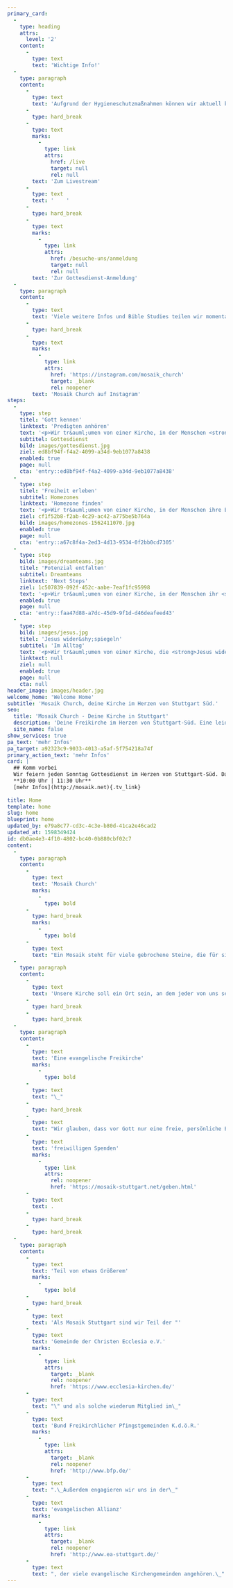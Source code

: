 ```yaml
---
primary_card:
  -
    type: heading
    attrs:
      level: '2'
    content:
      -
        type: text
        text: 'Wichtige Info!'
  -
    type: paragraph
    content:
      -
        type: text
        text: 'Aufgrund der Hygieneschutzmaßnahmen können wir aktuell keinen Gottesdienst in der Römerstraße veranstalten. In Zukunft werden wir einige Open-Air-Gottesdienste anbieten, du kannst allerdings weiterhin den Gottesdienst in deinem Wohnzimmer verfolgen. '
      -
        type: hard_break
      -
        type: text
        marks:
          -
            type: link
            attrs:
              href: /live
              target: null
              rel: null
        text: 'Zum Livestream'
      -
        type: text
        text: '    '
      -
        type: hard_break
      -
        type: text
        marks:
          -
            type: link
            attrs:
              href: /besuche-uns/anmeldung
              target: null
              rel: null
        text: 'Zur Gottesdienst-Anmeldung'
  -
    type: paragraph
    content:
      -
        type: text
        text: 'Viele weitere Infos und Bible Studies teilen wir momentan über Instagram.'
      -
        type: hard_break
      -
        type: text
        marks:
          -
            type: link
            attrs:
              href: 'https://instagram.com/mosaik_church'
              target: _blank
              rel: noopener
        text: 'Mosaik Church auf Instagram'
steps:
  -
    type: step
    titel: 'Gott kennen'
    linktext: 'Predigten anhören'
    text: '<p>Wir tr&auml;umen von einer Kirche, in der Menschen <strong>Gott kennen</strong> und in intensiver Beziehung zu ihm stehen!</p>'
    subtitel: Gottesdienst
    bild: images/gottesdienst.jpg
    ziel: ed8bf94f-f4a2-4099-a34d-9eb1077a8438
    enabled: true
    page: null
    cta: 'entry::ed8bf94f-f4a2-4099-a34d-9eb1077a8438'
  -
    type: step
    titel: 'Freiheit erleben'
    subtitel: Homezones
    linktext: 'Homezone finden'
    text: '<p>Wir tr&auml;umen von einer Kirche, in der Menschen ihre Einzigartigkeit erkennen und echte <strong>Freiheit erleben</strong>.</p>'
    ziel: cf1f52b8-f2ab-4c29-ac42-a775be5b764a
    bild: images/homezones-1562411070.jpg
    enabled: true
    page: null
    cta: 'entry::a67c8f4a-2ed3-4d13-9534-0f2bb0cd7305'
  -
    type: step
    bild: images/dreamteams.jpg
    titel: 'Potenzial entfalten'
    subtitel: Dreamteams
    linktext: 'Next Steps'
    ziel: 1c507839-092f-452c-aabe-7eaf1fc95998
    text: '<p>Wir tr&auml;umen von einer Kirche, in der Menschen ihr <strong>Potenzial entfalten</strong>, um gemeinsam an etwas Gewaltigem zu bauen!</p>'
    enabled: true
    page: null
    cta: 'entry::faa47d88-a7dc-45d9-9f1d-d46deafeed43'
  -
    type: step
    bild: images/jesus.jpg
    titel: 'Jesus wider&shy;spiegeln'
    subtitel: 'Im Alltag'
    text: '<p>Wir tr&auml;umen von einer Kirche, die <strong>Jesus widerspiegelt</strong> und seine Liebe in die Mitte der Gesellschaft tr&auml;gt.</p>'
    linktext: null
    ziel: null
    enabled: true
    page: null
    cta: null
header_image: images/header.jpg
welcome_home: 'Welcome Home'
subtitle: 'Mosaik Church, deine Kirche im Herzen von Stuttgart Süd.'
seo:
  title: 'Mosaik Church - Deine Kirche in Stuttgart'
  description: 'Deine Freikirche im Herzen von Stuttgart-Süd. Eine leidenschaftliche & menschenorientierte Gemeinde mit vielen jungen Erwachsenen, voller Liebe für Jesus!'
  site_name: false
show_services: true
pa_text: 'mehr Infos'
pa_target: a92323c9-9033-4013-a5af-5f754218a74f
primary_action_text: 'mehr Infos'
card: |
  ## Komm vorbei
  Wir feiern jeden Sonntag Gottesdienst im Herzen von Stuttgart-Süd. Dazu gehören inspirierende LiveMusik, mitreißende Messages und starke gemeinsame Zeiten. Du bist herzlich eingeladen dabei zu sein, um mit uns zu feiern!
  **10:00 Uhr | 11:30 Uhr**
  [mehr Infos](http://mosaik.net){.tv_link}
  
title: Home
template: home
slug: home
blueprint: home
updated_by: e79a8c77-cd3c-4c3e-b80d-41ca2e46cad2
updated_at: 1598349424
id: db0ae4e3-4f10-4802-bc40-0b880cbf02c7
content:
  -
    type: paragraph
    content:
      -
        type: text
        text: 'Mosaik Church'
        marks:
          -
            type: bold
      -
        type: hard_break
        marks:
          -
            type: bold
      -
        type: text
        text: "Ein Mosaik steht für viele gebrochene Steine, die für sich allein genommen nicht sonderlich ansehnlich sind - in der Summe jedoch ein wunderschönes Bild ergeben. Genau so stellen wir uns Gemeinde vor.\_"
  -
    type: paragraph
    content:
      -
        type: text
        text: 'Unsere Kirche soll ein Ort sein, an dem jeder von uns seinen Platz finden kann - trotz unterschiedlicher Herkunft, Prägung und Lebenserfahrung; trotz aller Ecken und Kanten. Ja gerade das alles ist es ja auch, was uns einzigartig und besonders macht. Jeder von uns ist ein besonderer Gedanke Gottes - er hat für jeden Menschen einen genialen Plan.'
      -
        type: hard_break
      -
        type: hard_break
  -
    type: paragraph
    content:
      -
        type: text
        text: 'Eine evangelische Freikirche'
        marks:
          -
            type: bold
      -
        type: text
        text: "\_"
      -
        type: hard_break
      -
        type: text
        text: "Wir glauben, dass vor Gott nur eine freie, persönliche Entscheidung für den Glauben und zur Nachfolge Jesu zählt. Jedes Mitglied hat sich persönlich\_und frei für die Zugehörigkeit zu unserer Gemeinde entschieden. Darüber hinaus finanziert sich unsere Gemeinde nicht durch Steuergelder, sondern rein aus\_"
      -
        type: text
        text: 'freiwilligen Spenden'
        marks:
          -
            type: link
            attrs:
              rel: noopener
              href: 'https://mosaik-stuttgart.net/geben.html'
      -
        type: text
        text: .
      -
        type: hard_break
      -
        type: hard_break
  -
    type: paragraph
    content:
      -
        type: text
        text: 'Teil von etwas Größerem'
        marks:
          -
            type: bold
      -
        type: hard_break
      -
        type: text
        text: 'Als Mosaik Stuttgart sind wir Teil der "'
      -
        type: text
        text: 'Gemeinde der Christen Ecclesia e.V.'
        marks:
          -
            type: link
            attrs:
              target: _blank
              rel: noopener
              href: 'https://www.ecclesia-kirchen.de/'
      -
        type: text
        text: "\" und als solche wiederum Mitglied im\_"
      -
        type: text
        text: 'Bund Freikirchlicher Pfingstgemeinden K.d.ö.R.'
        marks:
          -
            type: link
            attrs:
              target: _blank
              rel: noopener
              href: 'http://www.bfp.de/'
      -
        type: text
        text: ".\_Außerdem engagieren wir uns in der\_"
      -
        type: text
        text: 'evangelischen Allianz'
        marks:
          -
            type: link
            attrs:
              target: _blank
              rel: noopener
              href: 'http://www.ea-stuttgart.de/'
      -
        type: text
        text: ", der viele evangelische Kirchengemeinden angehören.\_"
---
```

